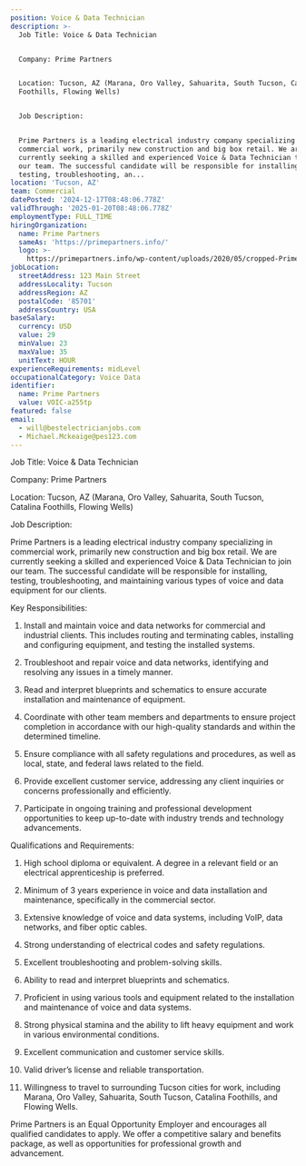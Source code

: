```yaml
---
position: Voice & Data Technician
description: >-
  Job Title: Voice & Data Technician


  Company: Prime Partners


  Location: Tucson, AZ (Marana, Oro Valley, Sahuarita, South Tucson, Catalina
  Foothills, Flowing Wells)


  Job Description:


  Prime Partners is a leading electrical industry company specializing in
  commercial work, primarily new construction and big box retail. We are
  currently seeking a skilled and experienced Voice & Data Technician to join
  our team. The successful candidate will be responsible for installing,
  testing, troubleshooting, an...
location: 'Tucson, AZ'
team: Commercial
datePosted: '2024-12-17T08:48:06.778Z'
validThrough: '2025-01-20T08:48:06.778Z'
employmentType: FULL_TIME
hiringOrganization:
  name: Prime Partners
  sameAs: 'https://primepartners.info/'
  logo: >-
    https://primepartners.info/wp-content/uploads/2020/05/cropped-Prime-Partners-Logo-NO-BG-1-1.png
jobLocation:
  streetAddress: 123 Main Street
  addressLocality: Tucson
  addressRegion: AZ
  postalCode: '85701'
  addressCountry: USA
baseSalary:
  currency: USD
  value: 29
  minValue: 23
  maxValue: 35
  unitText: HOUR
experienceRequirements: midLevel
occupationalCategory: Voice Data
identifier:
  name: Prime Partners
  value: VOIC-a255tp
featured: false
email:
  - will@bestelectricianjobs.com
  - Michael.Mckeaige@pes123.com
---
```




Job Title: Voice & Data Technician

Company: Prime Partners

Location: Tucson, AZ (Marana, Oro Valley, Sahuarita, South Tucson, Catalina Foothills, Flowing Wells)

Job Description:

Prime Partners is a leading electrical industry company specializing in commercial work, primarily new construction and big box retail. We are currently seeking a skilled and experienced Voice & Data Technician to join our team. The successful candidate will be responsible for installing, testing, troubleshooting, and maintaining various types of voice and data equipment for our clients.

Key Responsibilities:

1. Install and maintain voice and data networks for commercial and industrial clients. This includes routing and terminating cables, installing and configuring equipment, and testing the installed systems.

2. Troubleshoot and repair voice and data networks, identifying and resolving any issues in a timely manner.

3. Read and interpret blueprints and schematics to ensure accurate installation and maintenance of equipment.

4. Coordinate with other team members and departments to ensure project completion in accordance with our high-quality standards and within the determined timeline.

5. Ensure compliance with all safety regulations and procedures, as well as local, state, and federal laws related to the field.

6. Provide excellent customer service, addressing any client inquiries or concerns professionally and efficiently.

7. Participate in ongoing training and professional development opportunities to keep up-to-date with industry trends and technology advancements. 

Qualifications and Requirements:

1. High school diploma or equivalent. A degree in a relevant field or an electrical apprenticeship is preferred.

2. Minimum of 3 years experience in voice and data installation and maintenance, specifically in the commercial sector.

3. Extensive knowledge of voice and data systems, including VoIP, data networks, and fiber optic cables.

4. Strong understanding of electrical codes and safety regulations.

5. Excellent troubleshooting and problem-solving skills.

6. Ability to read and interpret blueprints and schematics.

7. Proficient in using various tools and equipment related to the installation and maintenance of voice and data systems.

8. Strong physical stamina and the ability to lift heavy equipment and work in various environmental conditions.

9. Excellent communication and customer service skills.

10. Valid driver’s license and reliable transportation.

11. Willingness to travel to surrounding Tucson cities for work, including Marana, Oro Valley, Sahuarita, South Tucson, Catalina Foothills, and Flowing Wells.

Prime Partners is an Equal Opportunity Employer and encourages all qualified candidates to apply. We offer a competitive salary and benefits package, as well as opportunities for professional growth and advancement.
